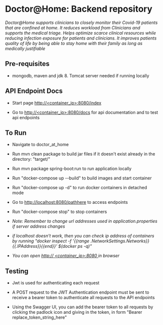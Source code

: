 # Doctor@Home: Backend repository

*Doctor@Home supports clinicians to closely monitor their Covid-19 patients that are confined at home.
It reduces workload from Clinicians and supports the medical triage. Helps optimize scarce clinical resources while reducing infection exposure for patients and clinicians. It improves patients quality of life by being able to stay home with their family as long as medically justifiable*

## Pre-requisites

* mongodb, maven and jdk 8. Tomcat server needed if running locally

## API Endpoint Docs

* Start page [http://<container_ip>:8080/index]()

* Go to [http://<container_ip>:8080/docs]() for api documentation and to test api endpoints

## To Run

* Navigate to doctor_at_home

* Run mvn clean package to build jar files if it doesn't exist already in the directory: "target/"

* Run mvn package spring-boot:run to run application locally

* Run "docker-compose up --build" to build images and start container


* Run "docker-compose up -d" to run docker containers in detached mode

* Go to <http://localhost:8080/pathhere> to access endpoints

* Run "docker-compose stop" to stop containers

* *Note: Remember to change url addresses used in application.properties if server address changes*

* *if localhost doesn’t work, then you can check ip address of containers by running "docker inspect -f '{{range .NetworkSettings.Networks}}{{.IPAddress}}{{end}}' $(docker ps -q)"*

* *You can open [http:// <container_ip>:8080 ]() in browser*

## Testing

* Jwt is used for authenticating each request

* A POST request to the JWT Authentication endpoint must be sent to receive a bearer token to authenticate all requests to the API endpoints

* Using the Swagger UI, you can add the bearer token to all requests by  clicking the padlock icon and giving in the token, in form "Bearer replace_token_string_here"
